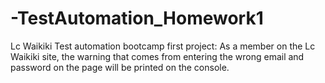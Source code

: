# -TestAutomation_Homework1
Lc Waikiki Test automation bootcamp first project:
As a member on the Lc Waikiki site, the warning that comes from entering the wrong email and password on the page will be printed on the console.
